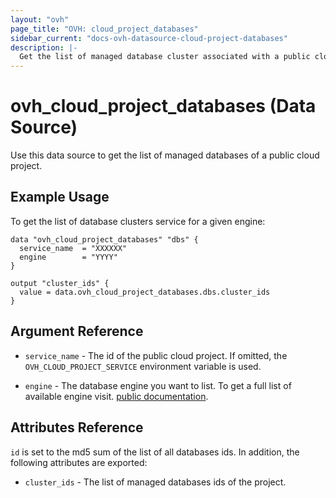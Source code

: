 ```yaml
---
layout: "ovh"
page_title: "OVH: cloud_project_databases"
sidebar_current: "docs-ovh-datasource-cloud-project-databases"
description: |-
  Get the list of managed database cluster associated with a public cloud project.
---
```


# ovh_cloud_project_databases (Data Source)

Use this data source to get the list of managed databases of a public cloud project.

## Example Usage

To get the list of database clusters service for a given engine:
```hcl
data "ovh_cloud_project_databases" "dbs" {
  service_name  = "XXXXXX"
  engine        = "YYYY"
}

output "cluster_ids" {
  value = data.ovh_cloud_project_databases.dbs.cluster_ids
}
```

## Argument Reference


* `service_name` - The id of the public cloud project. If omitted,
  the `OVH_CLOUD_PROJECT_SERVICE` environment variable is used.

* `engine` - The database engine you want to list. To get a full list of available engine visit.
[public documentation](https://docs.ovh.com/gb/en/publiccloud/databases).


## Attributes Reference

`id` is set to the md5 sum of the list of all databases ids. In addition,
the following attributes are exported:

* `cluster_ids` - The list of managed databases ids of the project.
